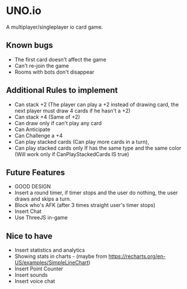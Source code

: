 # UNO.io
A multiplayer/singleplayer io card game.

## Known bugs
- The first card doesn't affect the game
- Can't re-join the game
- Rooms with bots don't disappear

## Additional Rules to implement
  - Can stack +2 (The player can play a +2 instead of drawing card, the next player must draw 4 cards if he hasn't a +2)
  - Can stack +4 (Same of +2)
  - Can draw only if can't play any card
  - Can Anticipate
  - Can Challenge a +4
  - Can play stacked cards (Can play more cards in a turn),
  - Can play stacked cards only If has the same type and the same color (Will work only if CanPlayStackedCards IS true)

## Future Features
- GOOD DESIGN
- Insert a round timer, if timer stops and the user do nothing, the user draws and skips a turn.
- Block who's AFK (after 3 times straight user's timer stops)
- Insert Chat
- Use ThreeJS in-game

## Nice to have
- Insert statistics and analytics
- Showing stats in charts - (maybe from https://recharts.org/en-US/examples/SimpleLineChart)
- Insert Point Counter
- Insert sounds
- Insert voice chat
